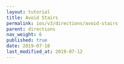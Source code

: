 ```yaml
---
layout: tutorial
title: Avoid Stairs
permalink: ios/v3/directions/avoid-stairs
parent: directions
nav_weight: 6
published: true
date: 2019-07-10
last_modified_at: 2019-07-12
---
```


